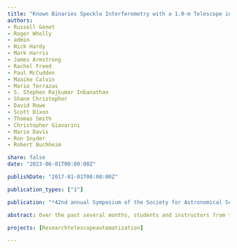 ```yaml
---
title: "Known Binaries Speckle Interferometry with a 1.0-m Telescope in Chile"
authors:
- Russell Genet
- Roger Wholly
- admin
- Nick Hardy
- Mark Harris
- James Armstrong
- Rachel Freed
- Paul McCudden
- Maaike Calvin
- Mario Terrazas
- S. Stephen Rajkumar Inbanathan
- Shane Christopher
- David Rowe
- Scott Dixon
- Thomas Smith
- Christopher Giavarini
- Marie Davis
- Ron Snyder
- Robert Buchheim

share: false
date: "2023-06-01T00:00:00Z"

publishDate: "2017-01-01T00:00:00Z"

publication_types: ["1"]

publication: "*42nd annual Symposium of the Society for Astronomical Sciences*, Ontario, California"

abstract: Over the past several months, students and instructors from three schools—supported by experienced observers—have been making automated speckle interferometry observations of close binaries with established orbits using a robotic 1.0-meter PlaneWave Instruments telescope located at the El Sauce Observatory in the Atacama Desert of Chile. These observations are being used to establish the precision, accuracy, and limitations of this telescope’s automated astrometric measurements. Most of these binaries have separations below 1.0ʺ, with a few separated by less than 0.2ʺ. Some details are provided for the binary LDS 838 which consists of two gravitationally bound red dwarfs. Located only 8.6 light years from Earth, it is the 7 th closest stellar system. One of the components, UV Ceti, is the class prototype for flare stars.

projects: [Researchtelescopeautomatization]

---
```



